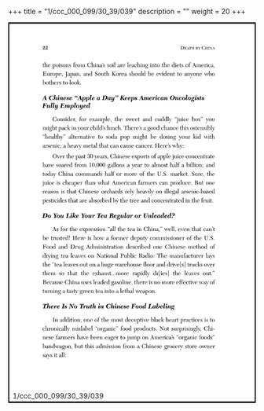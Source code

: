 +++
title = "1/ccc_000_099/30_39/039"
description = ""
weight = 20
+++

<table style="border:2px solid black;max-width:800px;max-height:800px;" 
><tr><td><img class="center-fit-jpg"
src="/jpg_/out_jpg_dbc_039.jpg"  >1/ccc_000_099/30_39/039</img></td></tr></table>
